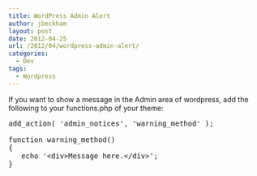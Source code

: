 ```yaml
---
title: WordPress Admin Alert
author: jbeckham
layout: post
date: 2012-04-25
url: /2012/04/wordpress-admin-alert/
categories:
  - Dev
tags:
  - Wordpress
---
```

If you want to show a message in the Admin area of wordpress, add the following to your functions.php of your theme:

<pre class="lang:php decode:true ">add_action( 'admin_notices', 'warning_method' );

function warning_method()
{
   echo '&lt;div&gt;Message here.&lt;/div&gt;';
}</pre>

&nbsp;